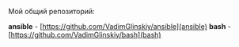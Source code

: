 Мой общий репозиторий:

**ansible** - [https://github.com/VadimGlinskiy/ansible](ansible)
**bash** - [https://github.com/VadimGlinskiy/bash](bash)
